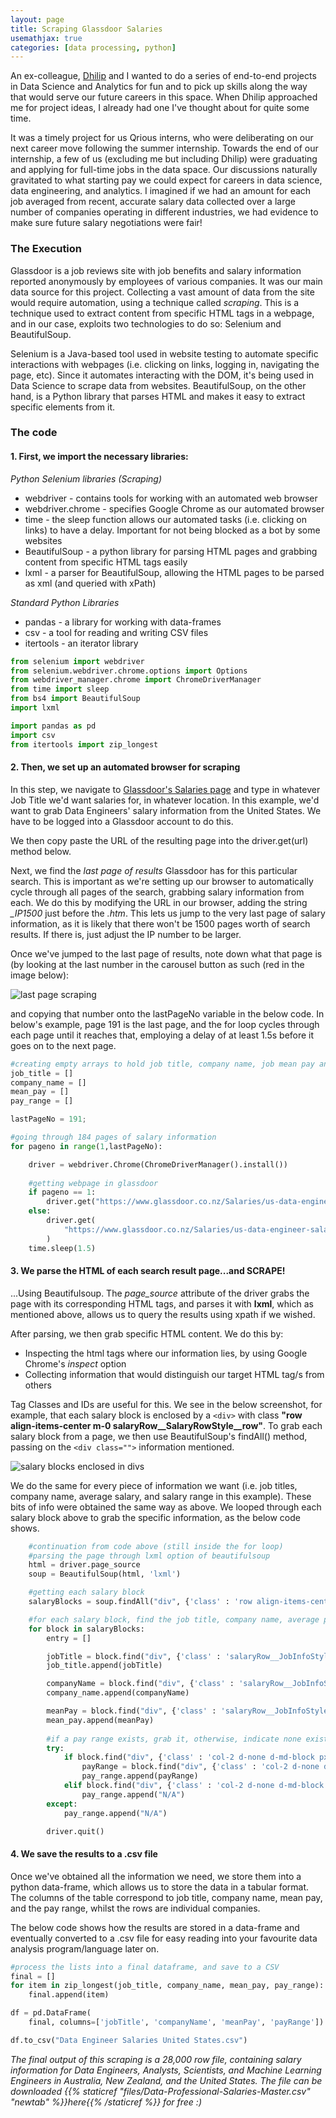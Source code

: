 ```yaml
---
layout: page
title: Scraping Glassdoor Salaries
usemathjax: true
categories: [data processing, python]
---
```


An ex-colleague, [Dhilip](https://www.linkedin.com/in/dhilip-subramanian-36021918b/) and I wanted to do a series of end-to-end projects in Data Science and Analytics for fun and to pick up skills along the way that would serve our future careers in this space. When Dhilip approached me for project ideas, I already had one I've thought about for quite some time. 

It was a timely project for us Qrious interns, who were deliberating on our next career move following the summer internship. Towards the end of our internship, a few of us (excluding me but including Dhilip) were graduating and applying for full-time jobs in the data space. Our discussions naturally gravitated to what starting pay we could expect for careers in data science, data engineering, and analytics. I imagined if we had an amount for each job averaged from recent, accurate salary data collected over a large number of companies operating in different industries, we had evidence to make sure future salary negotiations were fair! 

### The Execution

Glassdoor is a job reviews site with job benefits and salary information reported anonymously by employees of various companies. It was our main data source for this project. Collecting a vast amount of data from the site would require automation, using a technique called *scraping*. This is a technique used to extract content from specific HTML tags in a webpage, and in our case, exploits two technologies to do so: Selenium and BeautifulSoup.

Selenium is a Java-based tool used in website testing to automate specific interactions with webpages (i.e. clicking on links, logging in, navigating the page, etc). Since it automates interacting with the DOM, it's being used in Data Science to scrape data from websites. BeautifulSoup, on the other hand, is a Python library that parses HTML and makes it easy to extract specific elements from it.

### The code

#### 1. First, we import the necessary libraries: 

_Python Selenium libraries (Scraping)_
* webdriver - contains tools for working with an automated web browser
* webdriver.chrome - specifies Google Chrome as our automated browser
* time - the sleep function allows our automated tasks (i.e. clicking on links) to have a delay. Important for not being blocked as a bot by some websites
* BeautifulSoup - a python library for parsing HTML pages and grabbing content from specific HTML tags easily
* lxml - a parser for BeautifulSoup, allowing the HTML pages to be parsed as xml (and queried with xPath)

_Standard Python Libraries_
* pandas - a library for working with data-frames
* csv - a tool for reading and writing CSV files
* itertools - an iterator library

```python
from selenium import webdriver 
from selenium.webdriver.chrome.options import Options
from webdriver_manager.chrome import ChromeDriverManager
from time import sleep
from bs4 import BeautifulSoup
import lxml

import pandas as pd 
import csv
from itertools import zip_longest
```

#### 2. Then, we set up an automated browser for scraping

In this step, we navigate to [Glassdoor's Salaries page](https://www.glassdoor.co.nz/Salaries/index.htm) and type in whatever Job Title we'd want salaries for, in whatever location. In this example, we'd want to grab Data Engineers' salary information from the United States. We have to be logged into a Glassdoor account to do this. 

We then copy paste the URL of the resulting page into the driver.get(url) method below.

Next, we find the _last page of results_ Glassdoor has for this particular search. This is important as we're setting up our browser to automatically cycle through all pages of the search, grabbing salary information from each. We do this by modifying the URL in our browser, adding the string *_IP1500* just before the *.htm*. This lets us jump to the very last page of salary information, as it is likely that there won't be 1500 pages worth of search results. If there is, just adjust the IP number to be larger.

Once we've jumped to the last page of results, note down what that page is (by looking at the last number in the carousel button as such (red in the image below):

![last page scraping](/assets/images/2020-03-28/LastPageScrape.png)

and copying that number onto the lastPageNo variable in the below code. In below's example, page 191 is the last page, and the for loop cycles through each page until it reaches that, employing a delay of at least 1.5s before it goes on to the next page.

```python
#creating empty arrays to hold job title, company name, job mean pay and pay range information
job_title = []
company_name = []
mean_pay = []
pay_range = []

lastPageNo = 191;

#going through 184 pages of salary information
for pageno in range(1,lastPageNo):

    driver = webdriver.Chrome(ChromeDriverManager().install())
    
    #getting webpage in glassdoor
    if pageno == 1:
        driver.get("https://www.glassdoor.co.nz/Salaries/us-data-engineer-salary-SRCH_IL.0,2_IN1_KO3,16.htm")
    else:
        driver.get(
            "https://www.glassdoor.co.nz/Salaries/us-data-engineer-salary-SRCH_IL.0,2_IN1_KO3,16.htm" + "_IP" + str(pageno) + ".htm"
        )
    time.sleep(1.5)
```
#### 3. We parse the HTML of each search result page...and SCRAPE!

...Using Beautifulsoup. The *page_source* attribute of the driver grabs the page with its corresponding HTML tags, and parses it with **lxml**, which as mentioned above, allows us to query the results using xpath if we wished.

After parsing, we then grab specific HTML content. We do this by:
* Inspecting the html tags where our information lies, by using Google Chrome's *inspect* option
* Collecting information that would distinguish our target HTML tag/s from others

Tag Classes and IDs are useful for this. We see in the below screenshot, for example, that each salary block is enclosed by a ```<div>``` with class **"row align-items-center m-0 salaryRow__SalaryRowStyle__row"**. To grab each salary block from a page, we then use BeautifulSoup's findAll() method, passing on the ```<div class="">``` information mentioned.

![salary blocks enclosed in divs](/assets/images/2020-03-28/salaryBlocks.png)

We do the same for every piece of information we want (i.e. job titles, company name, average salary, and salary range in this example).
These bits of info were obtained the same way as above. We looped through each salary block above to grab the specific information, as the below code shows.

```python
    #continuation from code above (still inside the for loop)
    #parsing the page through lxml option of beautifulsoup
    html = driver.page_source
    soup = BeautifulSoup(html, 'lxml')

    #getting each salary block
    salaryBlocks = soup.findAll("div", {'class' : 'row align-items-center m-0 salaryRow__SalaryRowStyle__row'})

    #for each salary block, find the job title, company name, average pay, and pay range, and append them to the lists initialised above
    for block in salaryBlocks:
        entry = []

        jobTitle = block.find("div", {'class' : 'salaryRow__JobInfoStyle__jobTitle strong'}).find("a").text
        job_title.append(jobTitle)

        companyName = block.find("div", {'class' : 'salaryRow__JobInfoStyle__employerName'}).text
        company_name.append(companyName)

        meanPay = block.find("div", {'class' : 'salaryRow__JobInfoStyle__meanBasePay common__formFactorHelpers__showHH'}).find('span').text
        mean_pay.append(meanPay)
        
        #if a pay range exists, grab it, otherwise, indicate none exists
        try:
            if block.find("div", {'class' : 'col-2 d-none d-md-block px-0 py salaryRow__SalaryRowStyle__amt'}).find("div", {'class' : 'strong'}):
                payRange = block.find("div", {'class' : 'col-2 d-none d-md-block px-0 py salaryRow__SalaryRowStyle__amt'}).find("div", {'class' : 'strong'}).text
                pay_range.append(payRange)
            elif block.find("div", {'class' : 'col-2 d-none d-md-block px-0 py salaryRow__SalaryRowStyle__amt'}).find("span", {'class' : 'strong'}):
                pay_range.append("N/A")
        except:
            pay_range.append("N/A")

        driver.quit()
```

#### 4. We save the results to a .csv file

Once we've obtained all the information we need, we store them into a python data-frame, which allows us to store the data in a tabular format. The columns of the table correspond to job title, company name, mean pay, and the pay range, whilst the rows are individual companies. 

The below code shows how the results are stored in a data-frame and eventually converted to a .csv file for easy reading into your favourite data analysis program/language later on.

```python
#process the lists into a final dataframe, and save to a CSV
final = []
for item in zip_longest(job_title, company_name, mean_pay, pay_range):
    final.append(item)

df = pd.DataFrame(
    final, columns=['jobTitle', 'companyName', 'meanPay', 'payRange'])

df.to_csv("Data Engineer Salaries United States.csv")
```

_The final output of this scraping is a 28,000 row file, containing salary information for Data Engineers, Analysts, Scientists, and Machine Learning Engineers in Australia, New Zealand, and the United States. The file can be downloaded {{% staticref "files/Data-Professional-Salaries-Master.csv" "newtab" %}}here{{% /staticref %}} for free :)_